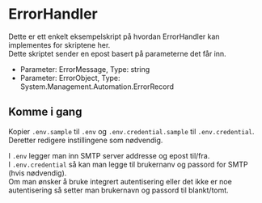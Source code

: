 # ErrorHandler
Dette er ett enkelt eksempelskript på hvordan ErrorHandler kan implementes for skriptene her.  
Dette skriptet sender en epost basert på parameterne det får inn.
- Parameter: ErrorMessage, Type: string
- Parameter: ErrorObject, Type: System.Management.Automation.ErrorRecord

## Komme i gang
Kopier ``.env.sample`` til ``.env`` og ``.env.credential.sample`` til ``.env.credential``.  
Deretter redigere instillingene som nødvendig.  

I ``.env`` legger man inn SMTP server addresse og epost til/fra.  
I ``.env.credential`` så kan man legge til brukernanv og passord for SMTP (hvis nødvendig).  
Om man ønsker å bruke integrert autentisering eller det ikke er noe autentisering så setter man brukernavn og passord til blankt/tomt.

